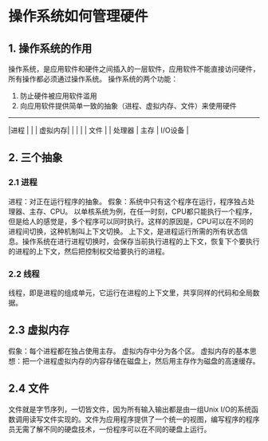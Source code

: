 # 操作系统如何管理硬件
## 1. 操作系统的作用
操作系统，是应用软件和硬件之间插入的一层软件，应用软件不能直接访问硬件，所有操作都必须通过操作系统。
操作系统的两个功能：
1. 防止硬件被应用软件滥用
2. 向应用软件提供简单一致的抽象（进程、虚拟内存、文件）来使用硬件
----------------------------------
|进程                            | 
|         | 虚拟内存|            |
|         |        |   文件      |
|  处理器 |  主存   |    I/O设备  |

## 2. 三个抽象
### 2.1 进程
进程：对正在运行程序的抽象。
假象：系统中只有这个程序在运行，程序独占处理器、主存、CPU。
以单核系统为例，在任一时刻，CPU都只能执行一个程序，但是给人的感觉是，多个程序可以同时执行。这样的原因是，CPU可以在不同的进程间切换，这种机制叫上下文切换。
上下文，是进程运行所需的所有状态信息。操作系统在进行进程切换时，会保存当前执行进程的上下文，恢复下个要执行的进程的上下文，然后把控制权交给要执行的进程。
### 2.2 线程
线程，即是进程的组成单元，它运行在进程的上下文里，共享同样的代码和全局数据。
## 2.3 虚拟内存
假象：每个进程都在独占使用主存。
虚拟内存中分为各个区。
虚拟内存的基本思想：把一个进程虚拟内存的内容存储在磁盘上，然后用主存作为磁盘的高速缓存。
## 2.4 文件
文件就是字节序列，一切皆文件，因为所有输入输出都是由一组Unix I/O的系统函数调用读写文件实现的。文件为应用程序提供了一个统一的视图，编写程序的程序员无需了解不同的硬盘技术，一份程序可以在不同的硬盘上运行。
